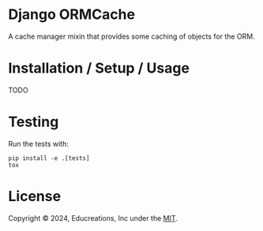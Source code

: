 # Django ORMCache

A cache manager mixin that provides some caching of objects for the ORM.


# Installation / Setup / Usage

TODO


# Testing

Run the tests with:

```
pip install -e .[tests]
tox
```

# License

Copyright © 2024, Educreations, Inc under the [MIT](LICENSE).

